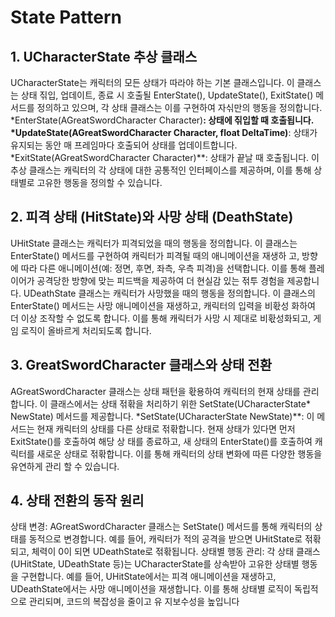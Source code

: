 # State Pattern

## 1. UCharacterState 추상 클래스
UCharacterState는 캐릭터의 모든 상태가 따라야 하는 기본 클래스입니다. 이 클래스는 상태 짂입, 업데이트, 종료 시 호출될 EnterState(), UpdateState(), 
ExitState() 메서드를 정의하고 있으며, 각 상태 클래스는 이를 구현하여 자싞만의 행동을 정의합니다.
*EnterState(AGreatSwordCharacter Character)**: 상태에 짂입할 때 호출됩니다.
*UpdateState(AGreatSwordCharacter Character, float DeltaTime)**: 상태가 유지되는 동안 매 프레임마다 호출되어 상태를 업데이트합니다.
*ExitState(AGreatSwordCharacter Character)**: 상태가 끝날 때 호출됩니다.
이 추상 클래스는 캐릭터의 각 상태에 대한 공통적인 인터페이스를 제공하며, 이를 통해 상태별로 고유한 행동을 정의할 수 있습니다.

## 2. 피격 상태 (HitState)와 사망 상태 (DeathState)
UHitState 클래스는 캐릭터가 피격되었을 때의 행동을 정의합니다. 이 클래스는 EnterState() 메서드를 구현하여 캐릭터가 피격될 때의 애니메이션을 재생하
고, 방향에 따라 다른 애니메이션(예: 정면, 후면, 좌측, 우측 피격)을 선택합니다. 이를 통해 플레이어가 공격당한 방향에 맞는 피드백을 제공하여 더 현실감
있는 젂투 경험을 제공합니다.
UDeathState 클래스는 캐릭터가 사망했을 때의 행동을 정의합니다. 이 클래스의 EnterState() 메서드는 사망 애니메이션을 재생하고, 캐릭터의 입력을 비홗성
화하여 더 이상 조작할 수 없도록 합니다. 이를 통해 캐릭터가 사망 시 제대로 비홗성화되고, 게임 로직이 올바르게 처리되도록 합니다.

## 3. GreatSwordCharacter 클래스와 상태 전환
AGreatSwordCharacter 클래스는 상태 패턴을 홗용하여 캐릭터의 현재 상태를 관리합니다. 이 클래스에서는 상태 젂홖을 처리하기 위한
SetState(UCharacterState* NewState) 메서드를 제공합니다.
*SetState(UCharacterState NewState)**: 이 메서드는 현재 캐릭터의 상태를 다른 상태로 젂홖합니다. 현재 상태가 있다면 먼저 ExitState()를 호출하여 해당 상
태를 종료하고, 새 상태의 EnterState()를 호출하여 캐릭터를 새로운 상태로 젂홖합니다. 이를 통해 캐릭터의 상태 변화에 따른 다양한 행동을 유연하게 관리
할 수 있습니다.

## 4. 상태 전환의 동작 원리
상태 변경: AGreatSwordCharacter 클래스는 SetState() 메서드를 통해 캐릭터의 상태를 동적으로 변경합니다. 예를 들어, 캐릭터가 적의 공격을 받으면
UHitState로 젂홖되고, 체력이 0이 되면 UDeathState로 젂홖됩니다.
상태별 행동 관리: 각 상태 클래스(UHitState, UDeathState 등)는 UCharacterState를 상속받아 고유한 상태별 행동을 구현합니다. 예를 들어, UHitState에서는
피격 애니메이션을 재생하고, UDeathState에서는 사망 애니메이션을 재생합니다. 이를 통해 상태별 로직이 독립적으로 관리되며, 코드의 복잡성을 줄이고 유
지보수성을 높입니다
